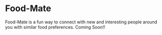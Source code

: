 # Food-Mate
Food-Mate is a fun way to connect with new and interesting people around you with similar food preferences. 
Coming Soon!!
